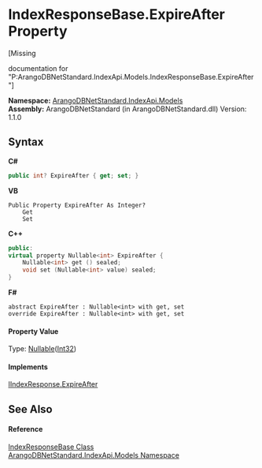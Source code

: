 # IndexResponseBase.ExpireAfter Property 
 

\[Missing <summary> documentation for "P:ArangoDBNetStandard.IndexApi.Models.IndexResponseBase.ExpireAfter"\]

**Namespace:**&nbsp;<a href="215740c9-85fc-74fa-998d-14b49b842d56">ArangoDBNetStandard.IndexApi.Models</a><br />**Assembly:**&nbsp;ArangoDBNetStandard (in ArangoDBNetStandard.dll) Version: 1.1.0

## Syntax

**C#**<br />
``` C#
public int? ExpireAfter { get; set; }
```

**VB**<br />
``` VB
Public Property ExpireAfter As Integer?
	Get
	Set
```

**C++**<br />
``` C++
public:
virtual property Nullable<int> ExpireAfter {
	Nullable<int> get () sealed;
	void set (Nullable<int> value) sealed;
}
```

**F#**<br />
``` F#
abstract ExpireAfter : Nullable<int> with get, set
override ExpireAfter : Nullable<int> with get, set
```


#### Property Value
Type: <a href="https://docs.microsoft.com/dotnet/api/system.nullable-1" target="_blank" rel="noopener noreferrer">Nullable</a>(<a href="https://docs.microsoft.com/dotnet/api/system.int32" target="_blank" rel="noopener noreferrer">Int32</a>)

#### Implements
<a href="a16cf3af-41c5-20ce-7c3d-9fe644f2811a">IIndexResponse.ExpireAfter</a><br />

## See Also


#### Reference
<a href="0197f740-7c40-7008-544f-0c999e147387">IndexResponseBase Class</a><br /><a href="215740c9-85fc-74fa-998d-14b49b842d56">ArangoDBNetStandard.IndexApi.Models Namespace</a><br />